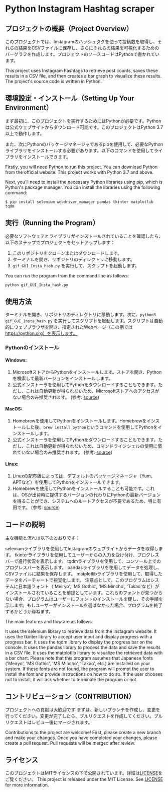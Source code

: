 # Python Instagram Hashtag scraper





## プロジェクトの概要（Project Overview）
このプロジェクトでは、Instagramのハッシュタグを使って投稿数を取得し、それらの結果をCSVファイルに保存し、さらにそれらの結果を可視化するためのバーグラフを作成します。プロジェクトのソースコードはPythonで書かれています。

This project uses Instagram hashtags to retrieve post counts, saves these results in a CSV file, and then creates a bar graph to visualize these results. The project's source code is written in Python.





## 環境設定・インストール（Setting Up Your Environment）
まず最初に、このプロジェクトを実行するためにはPythonが必要です。Pythonは公式ウェブサイトからダウンロード可能です。このプロジェクトはPython 3.7以上で動作します。

また、次にPythonのパッケージマネージャであるpipを使用して、必要なPythonライブラリをインストールする必要があります。以下のコマンドを使用してライブラリをインストールできます。

Firstly, you will need Python to run this project. You can download Python from the official website. This project works with Python 3.7 and above.

Next, you'll need to install the necessary Python libraries using pip, which is Python's package manager. You can install the libraries using the following command:

```
$ pip install selenium webdriver_manager pandas tkinter matplotlib tqdm
```




## 実行（Running the Program）
必要なソフトウェアとライブラリがインストールされていることを確認したら、以下のステップでプロジェクトをセットアップします：

1. このリポジトリをクローンまたはダウンロードします。
2. ターミナルを開き、リポジトリのディレクトリに移動します。
3. `gif_GUI_Insta_hash.py` を実行して、スクリプトを起動します。

You can run the program from the command line as follows:

```
python gif_GUI_Insta_hash.py
```

## 使用方法
ターミナルを開き、リポジトリのディレクトリに移動します。次に、`python3 gif_GUI_Insta_hash.py` を実行してスクリプトを起動します。スクリプトは自動的にウェブブラウザを開き、指定されたWebページ（この例では https://python.org）を表示します。



### Pythonのインストール

#### Windows:
1. MicrosoftストアからPythonをインストールします。ストアを開き、Pythonを検索して最新バージョンをインストールします。
2. 公式インストーラを使用してPythonをダウンロードすることもできます。ただし、これは自動更新が得られないため、Microsoftストアへのアクセスがない場合のみ推奨されます。 (参考: [source](https://python.land/installing-python/))

#### MacOS:
1. Homebrewを使用してPythonをインストールします。Homebrewをインストールした後、`brew install python`というコマンドを使用してPythonをインストールします。
2. 公式インストーラを使用してPythonをダウンロードすることもできます。ただし、これは自動更新が得られないため、コマンドラインシェルの使用に慣れていない場合のみ推奨されます。 (参考: [source](https://python.land/installing-python/))

#### Linux:
1. Linuxの配布版によっては、デフォルトのパッケージマネージャ（Yum、APTなど）を使用してPythonをインストールできます。
2. Homebrewを使用してPythonをインストールすることも可能です。これは、OSが出荷時に提供するバージョンの代わりにPythonの最新バージョンを得ることができ、システムへのルートアクセスが不要であるため、特に有用です。 (参考: [source](https://python.land/installing-python/))




## コードの説明
主な機能と流れは以下のとおりです：

seleniumライブラリを使用してInstagramのウェブサイトからデータを取得します。
tkinterライブラリを使用してユーザーからの入力を受け付け、プログレスバーで進行状況を表示します。
tqdmライブラリを使用して、コンソール上でのプログレスバーを表示します。
pandasライブラリを使用してデータを処理し、CSVファイルに結果を保存します。
matplotlibライブラリを使用して、取得したデータをバーチャートで視覚化します。
注意点として、このプログラムはシステムに日本語フォント（'Meiryo', 'MS Gothic', 'MS Mincho', 'Takao'など）がインストールされていることを前提としています。これらのフォントが見つからない場合、プログラムはユーザーにフォントのインストールを促し、その手順を示します。もしユーザーがインストールを選ばなかった場合、プログラムを終了するかどうか尋ねます。



The main features and flow are as follows:

It uses the selenium library to retrieve data from the Instagram website.
It uses the tkinter library to accept user input and display progress with a progress bar.
It uses the tqdm library to display the progress bar on the console.
It uses the pandas library to process the data and save the results in a CSV file.
It uses the matplotlib library to visualize the retrieved data with a bar chart.
Please note that this program assumes that Japanese fonts ('Meiryo', 'MS Gothic', 'MS Mincho', 'Takao', etc.) are installed on your system. If these fonts are not found, the program will prompt the user to install the font and provide instructions on how to do so. If the user chooses not to install, it will ask whether to terminate the program or not.

## コントリビューション（CONTRIBUTION）
プロジェクトへの貢献は大歓迎です
まずは、新しいブランチを作成し、変更を行ってください。変更が完了したら、プルリクエストを作成してください。プルリクエストはレビュー後にマージされます。


Contributions to the project are welcome!
First, please create a new branch and make your changes. Once you have completed your changes, please create a pull request. Pull requests will be merged after review.


## ライセンス
このプロジェクトはMITライセンスの下で公開されています。詳細は[LICENSE](LICENSE)をご覧ください。
This project is released under the MIT License. See [LICENSE](LICENSE) for more information.

